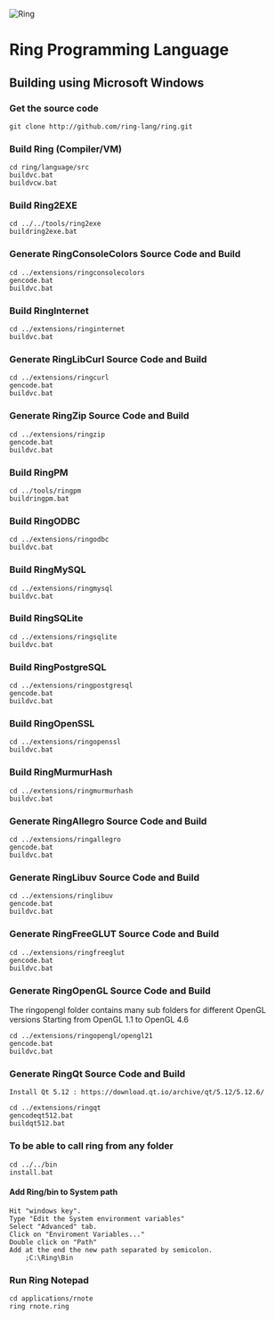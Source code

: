 ![Ring](http://ring-lang.sf.net/thering.jpg)

# Ring Programming Language

## Building using Microsoft Windows 

### Get the source code

	git clone http://github.com/ring-lang/ring.git
	
### Build Ring (Compiler/VM)
	
	cd ring/language/src
	buildvc.bat
	buildvcw.bat

### Build Ring2EXE 

	cd ../../tools/ring2exe
	buildring2exe.bat 

### Generate RingConsoleColors Source Code and Build 
	
	cd ../extensions/ringconsolecolors
	gencode.bat
	buildvc.bat

### Build RingInternet
	
	cd ../extensions/ringinternet
	buildvc.bat

### Generate RingLibCurl Source Code and Build 
	
	cd ../extensions/ringcurl
	gencode.bat
	buildvc.bat

### Generate RingZip Source Code and Build 
	
	cd ../extensions/ringzip
	gencode.bat
	buildvc.bat

### Build RingPM

	cd ../tools/ringpm
	buildringpm.bat 
	
### Build RingODBC
	
	cd ../extensions/ringodbc
	buildvc.bat

### Build RingMySQL
	
	cd ../extensions/ringmysql
	buildvc.bat

### Build RingSQLite
	
	cd ../extensions/ringsqlite
	buildvc.bat

### Build RingPostgreSQL
	
	cd ../extensions/ringpostgresql
	gencode.bat
	buildvc.bat

### Build RingOpenSSL
	
	cd ../extensions/ringopenssl
	buildvc.bat

### Build RingMurmurHash
	
	cd ../extensions/ringmurmurhash
	buildvc.bat
	
### Generate RingAllegro Source Code and Build 
	
	cd ../extensions/ringallegro
	gencode.bat
	buildvc.bat
	
### Generate RingLibuv Source Code and Build 
	
	cd ../extensions/ringlibuv
	gencode.bat
	buildvc.bat

### Generate RingFreeGLUT Source Code and Build 
	
	cd ../extensions/ringfreeglut
	gencode.bat
	buildvc.bat

### Generate RingOpenGL Source Code and Build 

The ringopengl folder contains many sub folders for different OpenGL versions
Starting from OpenGL 1.1 to OpenGL 4.6
	
	cd ../extensions/ringopengl/opengl21
	gencode.bat
	buildvc.bat
	
### Generate RingQt Source Code and Build

	Install Qt 5.12 : https://download.qt.io/archive/qt/5.12/5.12.6/
	
	cd ../extensions/ringqt
	gencodeqt512.bat
	buildqt512.bat

### To be able to call ring from any folder 
	
	cd ../../bin
	install.bat
	
#### Add Ring/bin to System path

	Hit "windows key".
	Type "Edit the System environment variables"
	Select "Advanced" tab.
	Click on "Enviroment Variables..."
	Double click on "Path"
	Add at the end the new path separated by semicolon. 
		;C:\Ring\Bin
	
### Run Ring Notepad
	
	cd applications/rnote
	ring rnote.ring
